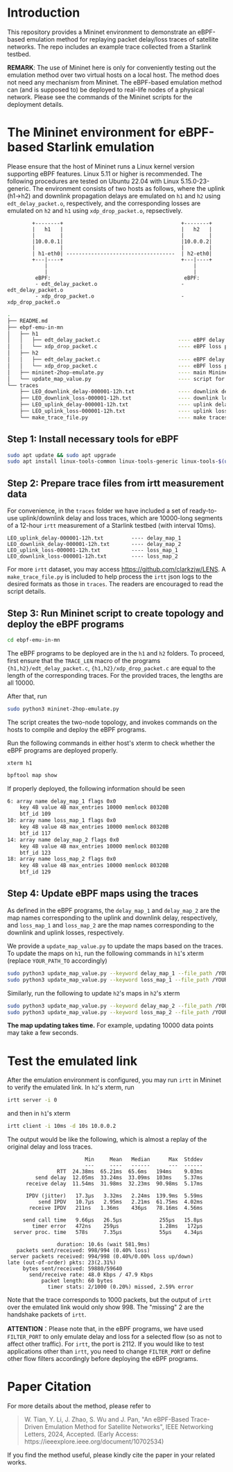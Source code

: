 # Introduction
This repository provides a Mininet environment to demonstrate an eBPF-based emulation method for replaying packet delay/loss traces of satellite networks. The repo includes an example trace collected from a Starlink testbed. 

__REMARK__: The use of Mininet here is only for conveniently testing out the emulation method over two virtual hosts on a local host. The method does not need any mechanism from Mininet. The eBPF-based emulation method can (and is supposed to) be deployed to real-life nodes of a physical network. Please see the commands of the Mininet scripts for the deployment details.

# The Mininet environment for eBPF-based Starlink emulation

Please ensure that the host of Mininet runs a Linux kernel version supporting eBPF features. Linux 5.11 or higher is recommended. The following procedures are tested on Ubuntu 22.04 with Linux 5.15.0-23-generic. The environment consists of two hosts as follows, where the uplink (h1->h2) and downlink propagation delays are emulated on `h1` and `h2` using `edt_delay_packet.o`, respectively, and the corresponding losses are emulated on `h2` and `h1` using `xdp_drop_packet.o`, repsectively. 

```
        +--------+                                      +--------+
        |   h1   |                                      |   h2   |
        |        |                                      |        |
        |10.0.0.1|                                      |10.0.0.2|
        |        |                                      |        |
        | h1-eth0| -----------------------------------  | h2-eth0|
        +---|----+                                      +---|----+
            |                                               |
            |                                               |
         eBPF:                                           eBPF:
         - edt_delay_packet.o                           - edt_delay_packet.o
         - xdp_drop_packet.o                            - xdp_drop_packet.o
```

```bash
.
├── README.md
├── ebpf-emu-in-mn
│   ├── h1
│   │   ├── edt_delay_packet.c                         ---- eBPF delay program on h1
│   │   └── xdp_drop_packet.c                          ---- eBPF loss program on h1
│   ├── h2
│   │   ├── edt_delay_packet.c                         ---- eBPF delay program on h2
│   │   └── xdp_drop_packet.c                          ---- eBPF loss program on h2
│   ├── mininet-2hop-emulate.py                        ---- main Mininet script
│   └── update_map_value.py                            ---- script for update eBPF maps
└── traces
    ├── LEO_downlink_delay-000001-12h.txt              ---- downlink delay trace (deploy on h2)
    ├── LEO_downlink_loss-000001-12h.txt               ---- downlink loss trace (deploy on h1)
    ├── LEO_uplink_delay-000001-12h.txt                ---- uplink delay trace (deploy on h1)
    ├── LEO_uplink_loss-000001-12h.txt                 ---- uplink loss trace (deploy on h2)
    └── make_trace_file.py                             ---- make traces from irtt json logs
```

## Step 1: Install necessary tools for eBPF
```bash
sudo apt update && sudo apt upgrade
sudo apt install linux-tools-common linux-tools-generic linux-tools-$(uname -r)
```

## Step 2: Prepare trace files from irtt measurement data

For convenience, in the `traces` folder we have included a set of ready-to-use uplink/downlink delay and loss traces, which are 10000-long segments of a 12-hour `irtt` measurement of a Starlink testbed (with interval 10ms). 

```
LEO_uplink_delay-000001-12h.txt			---- delay_map_1
LEO_downlink_delay-000001-12h.txt		---- delay_map_2
LEO_uplink_loss-000001-12h.txt			---- loss_map_1
LEO_downlink_loss-000001-12h.txt		---- loss_map_2
```

For more `irtt` dataset, you may access <https://github.com/clarkzjw/LENS>. A `make_trace_file.py` is included to help process the `irtt` json logs to the desired formats as those in `traces`. The readers are encouraged to read the script details.

## Step 3: Run Mininet script to create topology and deploy the eBPF programs
```bash
cd ebpf-emu-in-mn
```
The eBPF programs to be deployed are in the `h1` and `h2` folders. To proceed, first ensure that the `TRACE_LEN` macro of the programs `{h1,h2}/edt_delay_packet.c`, `{h1,h2}/xdp_drop_packet.c` are equal to the length of the corresponding traces. For the provided traces, the lengths are all 10000. 

After that, run

```bash
sudo python3 mininet-2hop-emulate.py
```
The script creates the two-node topology, and invokes commands on the hosts to compile and deploy the eBPF programs.

Run the following commands in either host's xterm to check whether the eBPF programs are deployed properly.

```
xterm h1
```

```bash
bpftool map show
```

If properly deployed, the following information should be seen

```bash
6: array name delay_map_1 flags 0x0
	key 4B value 4B max_entries 10000 memlock 80320B
	btf_id 109
10: array name loss_map_1 flags 0x0
	key 4B value 4B max_entries 10000 memlock 80320B
	btf_id 117
14: array name delay_map_2 flags 0x0
	key 4B value 4B max_entries 10000 memlock 80320B
	btf_id 123
18: array name loss_map_2 flags 0x0
	key 4B value 4B max_entries 10000 memlock 80320B
	btf_id 129
```


## Step 4: Update eBPF maps using the traces

As defined in the eBPF programs, the `delay_map_1` and `delay_map_2` are the map names corresponding to the uplink and downlink delay, respectively, and `loss_map_1` and `loss_map_2` are the map names corresponding to the downlink and uplink losses, respectively. 

We provide a `update_map_value.py` to update the maps based on the traces. To update the maps on `h1`, run the following commands in `h1`'s xterm (replace `YOUR_PATH_TO` accordingly)

```bash
sudo python3 update_map_value.py --keyword delay_map_1 --file_path /YOUR_PATH_TO/LEO_uplink_delay-000001-12h.txt
sudo python3 update_map_value.py --keyword loss_map_1 --file_path /YOUR_PATH_TO/LEO_downlink_loss-000001-12h.txt
```

Similarly, run the following to update `h2`'s maps in `h2`'s xterm

```bash
sudo python3 update_map_value.py --keyword delay_map_2 --file_path /YOUR_PATH_TO/LEO_downlink_delay-000001-12h.txt
sudo python3 update_map_value.py --keyword loss_map_2 --file_path /YOUR_PATH_TO/LEO_uplink_loss-000001-12h.txt
```

**The map updating takes time.** For example, updating 10000 data points may take a few seconds.


# Test the emulated link
After the emulation environment is configured, you may run `irtt` in Mininet to verify the emulated link. In `h2`'s xterm, run

```bash
irtt server -i 0
```

and then in `h1`'s xterm

```bash
irtt client -i 10ms -d 10s 10.0.0.2
```

The output would be like the following, which is almost a replay of the original delay and loss traces.

```
                         Min     Mean   Median      Max  Stddev
                         ---     ----   ------      ---  ------
                RTT  24.38ms  65.21ms  65.6ms   194ms    9.03ms
         send delay  12.05ms  33.24ms  33.09ms  103ms    5.37ms
      receive delay  11.54ms  31.98ms  32.23ms  90.98ms  5.17ms
                                                               
      IPDV (jitter)   17.3µs   3.32ms   2.24ms  139.9ms  5.59ms
          send IPDV   10.7µs   2.95ms   2.21ms  61.75ms  4.02ms
       receive IPDV   211ns   1.36ms    436µs   78.16ms  4.56ms
                                                               
     send call time   9.66µs   26.5µs            255µs   15.8µs
        timer error   472ns    259µs             1.28ms   172µs
  server proc. time   578s     7.35µs            55µs    4.34µs

                duration: 10.6s (wait 581.9ms)
   packets sent/received: 998/994 (0.40% loss)
 server packets received: 994/998 (0.40%/0.00% loss up/down)
late (out-of-order) pkts: 23(2.31%)
     bytes sent/received: 59880/59640
       send/receive rate: 48.0 Kbps / 47.9 Kbps
           packet length: 60 bytes
             timer stats: 2/1000 (0.20%) missed, 2.59% error

```

Note that the trace corresponds to 1000 packets, but the output of `irtt` over the emulated link would only show 998. The "missing" 2 are the handshake packets of `irtt`.

**ATTENTION**：Please note that, in the eBPF programs, we have used `FILTER_PORT` to only emulate delay and loss for a selected flow (so as not to affect other traffic). For `irtt`, the port is 2112. If you would like to test applications other than `irtt`, you need to change `FILTER_PORT` or define other flow filters accordingly before deploying the eBPF programs.

# Paper Citation
For more details about the method, please refer to

<blockquote>
    W. Tian, Y. Li, J. Zhao, S. Wu and J. Pan, "An eBPF-Based Trace-Driven Emulation Method for Satellite Networks", IEEE Networking Letters, 2024, Accepted. (Early Access: https://ieeexplore.ieee.org/document/10702534)
</blockquote>

If you find the method useful, please kindly cite the paper in your related works.
